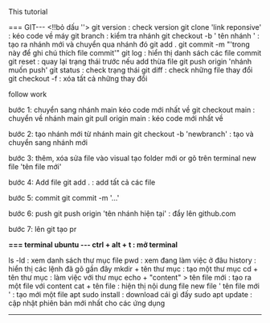 This tutorial 

=== GIT--- 
<!!bỏ dấu ''> 
git version : check version 
git clone 'link reponsive' : kéo code về máy 
git branch : kiểm tra nhánh 
git checkout -b ' tên nhánh ' : tạo ra nhánh mới và chuyển qua nhánh đó 
git add . 
git commit -m "'trong này để ghi chú thích file commit'" 
git log : hiển thị danh sách các file commit 
git reset : quay lại trạng thái trước nếu add thừa file 
git push origin 'nhánh muốn push' 
git status : check trạng thái 
git diff : check những file thay đổi 
git checkout -f : xóa tất cả những thay đổi 
 

follow work 
 

bước 1: chuyển sang nhánh main kéo code mới nhất về 
git checkout main : chuyển về nhánh main 
git pull origin main : kéo code mới nhất về 
 

bước 2: tạo nhánh mới từ nhánh main 
git checkout -b 'newbranch' : tạo và chuyển sang nhánh mới 
 

bước 3: thêm, xóa sửa file 
vào visual tạo folder mới or gõ trên terminal new file 'tên file mới' 
 

bước 4: Add file 
git add . : add tất cả các file 
 

bước 5: commit 
git commit -m '...' 
 

bước 6: push 
git push origin 'tên nhánh hiện tại' : đẩy lên github.com 
 

bước 7: lên git tạo pr 
 

 
**=== terminal ubuntu --- 
ctrl + alt + t : mở terminal** 
 
ls -ld : xem danh sách thư mục file 
pwd : xem đang làm việc ở đâu 
history : hiển thị các lệnh đã gõ gần đây 
mkdir + tên thư mục : tạo một thư mục 
cd + tên thư mục : làm việc với thư mục 
echo + "content" > tên file mới : tạo ra một file với content 
cat + tên file : hiện thị nội dung file 
new file ' tên file mới ' : tạo mới một file 
apt sudo install : download cái gì đấy 
sudo apt update : cập nhật phiên bản mới nhất cho các ứng dụng 

--------
